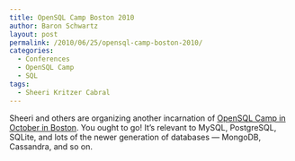 ```yaml
---
title: OpenSQL Camp Boston 2010
author: Baron Schwartz
layout: post
permalink: /2010/06/25/opensql-camp-boston-2010/
categories:
  - Conferences
  - OpenSQL Camp
  - SQL
tags:
  - Sheeri Kritzer Cabral
---
```

Sheeri and others are organizing another incarnation of [OpenSQL Camp in October in Boston][1]. You ought to go! It&#8217;s relevant to MySQL, PostgreSQL, SQLite, and lots of the newer generation of databases &#8212; MongoDB, Cassandra, and so on.

 [1]: http://opensqlcamp.org/Events/Boston2010/